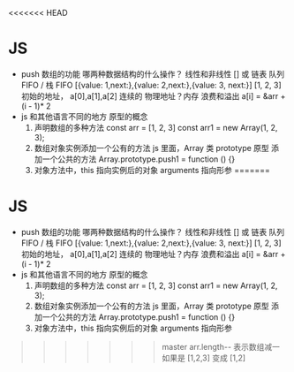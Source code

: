 <<<<<<< HEAD
# JS 
- push 
    数组的功能
    哪两种数据结构的什么操作？
    线性和非线性
    [] 或 链表 队列FIFO / 栈 FIFO
    [{value: 1,next:},{value: 2,next:},{value: 3, next:}]
    [1, 2, 3]  初始的地址， a[0],a[1],a[2] 连续的
    物理地址？内存 浪费和溢出
    a[i] = &arr + (i - 1)* 2
- js 和其他语言不同的地方
    原型的概念
    1. 声明数组的多种方法
        const arr = [1, 2, 3]
        const arr1 = new Array(1, 2, 3);
    2. 数组对象实例添加一个公有的方法
        js 里面，Array 类 prototype 原型 添加一个公共的方法
        Array.prototype.push1 = function () {}
    3. 对象方法中，this 指向实例后的对象
        arguments 指向形参
=======
# JS 
- push 
    数组的功能
    哪两种数据结构的什么操作？
    线性和非线性
    [] 或 链表 队列FIFO / 栈 FIFO
    [{value: 1,next:},{value: 2,next:},{value: 3, next:}]
    [1, 2, 3]  初始的地址， a[0],a[1],a[2] 连续的
    物理地址？内存 浪费和溢出
    a[i] = &arr + (i - 1)* 2
- js 和其他语言不同的地方
    原型的概念
    1. 声明数组的多种方法
        const arr = [1, 2, 3]
        const arr1 = new Array(1, 2, 3);
    2. 数组对象实例添加一个公有的方法
        js 里面，Array 类 prototype 原型 添加一个公共的方法
        Array.prototype.push1 = function () {}
    3. 对象方法中，this 指向实例后的对象
        arguments 指向形参
>>>>>>> master
        arr.length-- 表示数组减一 如果是 [1,2,3] 变成 [1,2]